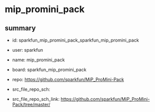 # mip_promini_pack
 
## summary 
* id: sparkfun_mip_promini_pack_sparkfun_mip_promini_pack
* user: sparkfun
* name: mip_promini_pack
* board: sparkfun_mip_promini_pack
* repo: https://github.com/sparkfun/MiP_ProMini-Pack



* src_file_repo_sch: 
* src_file_repo_sch_link: https://github.com/sparkfun/MiP_ProMini-Pack/tree/master/




